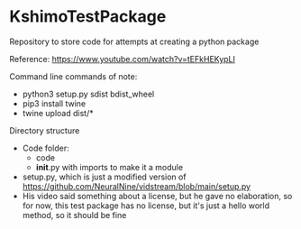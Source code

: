 # KshimoTestPackage
Repository to store code for attempts at creating a python package

Reference: https://www.youtube.com/watch?v=tEFkHEKypLI

Command line commands of note: 
- python3 setup.py sdist bdist_wheel
- pip3 install twine
- twine upload dist/*

Directory structure
- Code folder:
  - code
  - __init__.py with imports to make it a module
- setup.py, which is just a modified version of https://github.com/NeuralNine/vidstream/blob/main/setup.py
- His video said something about a license, but he gave no elaboration, so for now, this test package has no license, but it's just a hello world method, so it should be fine

